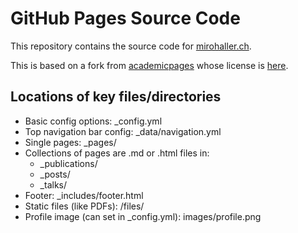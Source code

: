 # GitHub Pages Source Code

This repository contains the source code for [mirohaller.ch](https://www.mirohaller.ch).

This is based on a fork from [academicpages](https://github.com/academicpages/academicpages.github.io) whose license is [here](./LICENSE).

## Locations of key files/directories

* Basic config options: _config.yml
* Top navigation bar config: _data/navigation.yml
* Single pages: _pages/
* Collections of pages are .md or .html files in:
  * _publications/
  * _posts/
  * _talks/
* Footer: _includes/footer.html
* Static files (like PDFs): /files/
* Profile image (can set in _config.yml): images/profile.png
